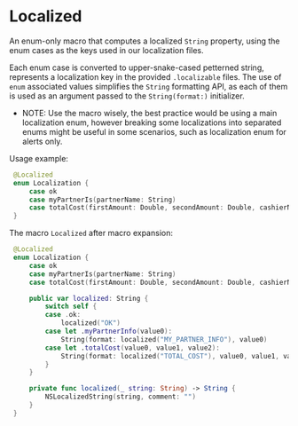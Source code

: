 # Localized

 An enum-only macro that computes a localized `String` property, using the enum cases as the keys used in our localization files.

 Each enum case is converted to upper-snake-cased petterned string, represents a localization key in the provided `.localizable` files.
 The use of `enum` associated values simplifies the `String` formatting API, as each of them is used as an argument passed to the `String(format:)` initializer.

 - NOTE: Use the macro wisely, the best practice would be using a main localization enum,
 however breaking some localizations into separated enums might be useful in some scenarios,
 such as localization enum for alerts only.

 Usage example:
```swift
 @Localized
 enum Localization {
     case ok
     case myPartnerIs(partnerName: String)
     case totalCost(firstAmount: Double, secondAmount: Double, cashierName: String)
 }
```
 The macro `Localized` after macro expansion:
```swift
 @Localized
 enum Localization {
     case ok
     case myPartnerIs(partnerName: String)
     case totalCost(firstAmount: Double, secondAmount: Double, cashierName: String)

     public var localized: String {
         switch self {
         case .ok:
             localized("OK")
         case let .myPartnerInfo(value0):
             String(format: localized("MY_PARTNER_INFO"), value0)
         case let .totalCost(value0, value1, value2):
             String(format: localized("TOTAL_COST"), value0, value1, value2)
         }
     }

     private func localized(_ string: String) -> String {
         NSLocalizedString(string, comment: "")
     }
 }
```
